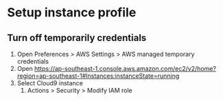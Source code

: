 
# Setup instance profile
## Turn off temporarily credentials
1. Open Preferences > AWS Settings > AWS managed temporary credentials
2. Open https://ap-southeast-1.console.aws.amazon.com/ec2/v2/home?region=ap-southeast-1#Instances:instanceState=running
3. Select Cloud9 instance
    1. Actions > Security > Modify IAM role